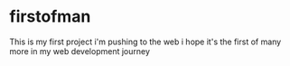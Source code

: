 # firstofman
This is my first project i'm pushing to the web
i hope it's the first of many more in my web development journey
